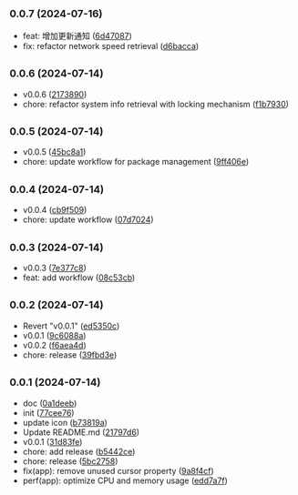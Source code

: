 ## <small>0.0.7 (2024-07-16)</small>

* feat: 增加更新通知 ([6d47087](https://github.com/a145789/sys-speed/commit/6d47087))
* fix: refactor network speed retrieval ([d6bacca](https://github.com/a145789/sys-speed/commit/d6bacca))



## <small>0.0.6 (2024-07-14)</small>

* v0.0.6 ([2173890](https://github.com/a145789/sys-speed/commit/2173890))
* chore: refactor system info retrieval with locking mechanism ([f1b7930](https://github.com/a145789/sys-speed/commit/f1b7930))



## <small>0.0.5 (2024-07-14)</small>

* v0.0.5 ([45bc8a1](https://github.com/a145789/sys-speed/commit/45bc8a1))
* chore: update workflow for package management ([9ff406e](https://github.com/a145789/sys-speed/commit/9ff406e))



## <small>0.0.4 (2024-07-14)</small>

* v0.0.4 ([cb9f509](https://github.com/a145789/sys-speed/commit/cb9f509))
* chore: update workflow ([07d7024](https://github.com/a145789/sys-speed/commit/07d7024))



## <small>0.0.3 (2024-07-14)</small>

* v0.0.3 ([7e377c8](https://github.com/a145789/sys-speed/commit/7e377c8))
* feat: add workflow ([08c53cb](https://github.com/a145789/sys-speed/commit/08c53cb))



## <small>0.0.2 (2024-07-14)</small>

* Revert "v0.0.1" ([ed5350c](https://github.com/a145789/sys-speed/commit/ed5350c))
* v0.0.1 ([9c6088a](https://github.com/a145789/sys-speed/commit/9c6088a))
* v0.0.2 ([f6aea4d](https://github.com/a145789/sys-speed/commit/f6aea4d))
* chore: release ([39fbd3e](https://github.com/a145789/sys-speed/commit/39fbd3e))



## <small>0.0.1 (2024-07-14)</small>

* doc ([0a1deeb](https://github.com/a145789/sys-speed/commit/0a1deeb))
* init ([77cee76](https://github.com/a145789/sys-speed/commit/77cee76))
* update icon ([b73819a](https://github.com/a145789/sys-speed/commit/b73819a))
* Update README.md ([21797d6](https://github.com/a145789/sys-speed/commit/21797d6))
* v0.0.1 ([31d83fe](https://github.com/a145789/sys-speed/commit/31d83fe))
* chore: add release ([b5442ce](https://github.com/a145789/sys-speed/commit/b5442ce))
* chore: release ([5bc2758](https://github.com/a145789/sys-speed/commit/5bc2758))
* fix(app): remove unused cursor property ([9a8f4cf](https://github.com/a145789/sys-speed/commit/9a8f4cf))
* perf(app): optimize CPU and memory usage ([edd7a7f](https://github.com/a145789/sys-speed/commit/edd7a7f))



